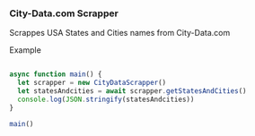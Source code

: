 ### City-Data.com Scrapper

Scrappes USA States and Cities names from City-Data.com

Example

```javascript

async function main() {
  let scrapper = new CityDataScrapper()
  let statesAndcities = await scrapper.getStatesAndCities()
  console.log(JSON.stringify(statesAndcities))
}

main()
```
